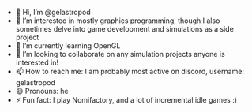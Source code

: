 - 👋 Hi, I’m @gelastropod
- 👀 I’m interested in mostly graphics programming, though I also sometimes delve into game development and simulations as a side project
- 🌱 I’m currently learning OpenGL
- 💞️ I’m looking to collaborate on any simulation projects anyone is interested in!
- 📫 How to reach me: I am probably most active on discord, username: gelastropod
- 😄 Pronouns: he
- ⚡ Fun fact: I play Nomifactory, and a lot of incremental idle games :)

<!---
gelastropod/gelastropod is a ✨ special ✨ repository because its `README.md` (this file) appears on your GitHub profile.
You can click the Preview link to take a look at your changes.
--->
